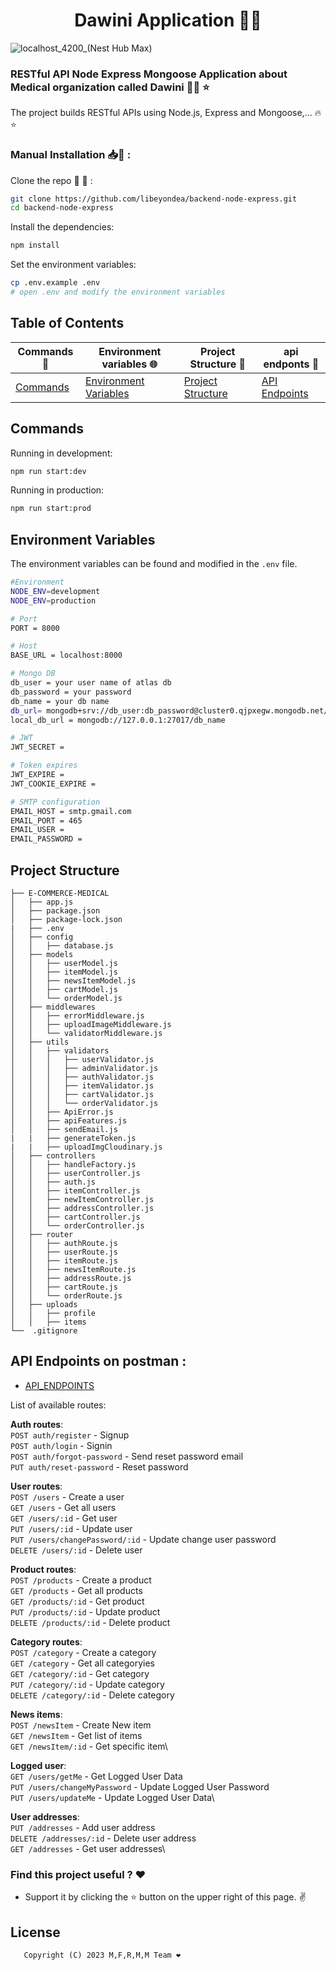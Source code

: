 <h1 align="center">
Dawini Application 💉💊
</h1>

<p align="center">

![localhost_4200_(Nest Hub Max)](https://user-images.githubusercontent.com/97320765/222997521-03f52a6c-af35-4c5f-99ca-088dc557c4a8.png)

</p>


### RESTful API Node Express Mongoose Application about Medical organization called Dawini 👩‍💻 ⭐

The project builds RESTful APIs using Node.js, Express and Mongoose,... 🔥⭐  

### Manual Installation 📥👋  :

Clone the repo 🫶 🫡 :

```bash
git clone https://github.com/libeyondea/backend-node-express.git
cd backend-node-express
```

Install the dependencies:

```bash
npm install
```

Set the environment variables:

```bash
cp .env.example .env
# open .env and modify the environment variables
```

<!--
Generate JWT RS256 key:

```bash
ssh-keygen -t rsa -P "" -b 2048 -m PEM -f storage/jwtRS256.key
ssh-keygen -e -m PEM -f storage/jwtRS256.key > storage/jwtRS256.key.pub
# encode base64
cat storage/jwtRS256.key | base64 # edit JWT_ACCESS_TOKEN_SECRET_PRIVATE in .env
cat storage/jwtRS256.key.pub | base64 # edit JWT_ACCESS_TOKEN_SECRET_PUBLIC in .env
```
-->

## Table of Contents
<div align="center">

|        Commands 📜      |          Environment variables 🌐             |     Project Structure 🧱               |  api endponts  🐉             |           
|-----------------------|------------------------------------------------|----------------------------------------|--------------------------------|
| [Commands](#commands) | [Environment Variables](#environment-variables)| [Project Structure](#project-structure)| [API Endpoints](#api-endpoints)|                         |-----------------------|------------------------------------------------|----------------------------------------|--------------------------------| 
      
</div>

## Commands

Running in development:

```bash
npm run start:dev
```

Running in production:

```bash
npm run start:prod
```

## Environment Variables

The environment variables can be found and modified in the `.env` file.

```bash
#Environment 
NODE_ENV=development
NODE_ENV=production

# Port
PORT = 8000

# Host
BASE_URL = localhost:8000

# Mongo DB
db_user = your user name of atlas db 
db_password = your password
db_name = your db name
db_url= mongodb+srv://db_user:db_password@cluster0.qjpxegw.mongodb.net/db_name?retryWrites=true&w=majority
local_db_url = mongodb://127.0.0.1:27017/db_name

# JWT
JWT_SECRET = 

# Token expires
JWT_EXPIRE =
JWT_COOKIE_EXPIRE =

# SMTP configuration
EMAIL_HOST = smtp.gmail.com
EMAIL_PORT = 465
EMAIL_USER = 
EMAIL_PASSWORD = 
```

## Project Structure

 ```
├── E-COMMERCE-MEDICAL
│   ├── app.js
│   ├── package.json
│   ├── package-lock.json
|   ├── .env
│   ├── config
│   │   ├── database.js
│   ├── models
│   │   ├── userModel.js
│   │   ├── itemModel.js
│   │   ├── newsItemModel.js
│   │   ├── cartModel.js
│   │   └── orderModel.js
│   ├── middlewares
│   │   ├── errorMiddleware.js
│   │   ├── uploadImageMiddleware.js
│   │   └── validatorMiddleware.js
│   ├── utils
│   │   ├── validators
│   │   │   ├── userValidator.js
│   │   │   ├── adminValidator.js
│   │   │   ├── authValidator.js
│   │   │   ├── itemValidator.js
│   │   │   ├── cartValidator.js
│   │   │   └── orderValidator.js
│   │   ├── ApiError.js
│   │   ├── apiFeatures.js
│   │   ├── sendEmail.js
|   |   ├── generateToken.js
|   |   ├── uploadImgCloudinary.js
│   ├── controllers
│   │   ├── handleFactory.js
│   │   ├── userController.js
│   │   ├── auth.js
│   │   ├── itemController.js
│   │   ├── newItemController.js
│   │   ├── addressController.js
│   │   ├── cartController.js
│   │   └── orderController.js
│   ├── router
│   │   ├── authRoute.js
│   │   ├── userRoute.js
│   │   ├── itemRoute.js
│   │   ├── newsItemRoute.js
│   │   ├── addressRoute.js
│   │   ├── cartRoute.js
│   │   └── orderRoute.js
│   ├── uploads
│   │   ├── profile
│   │   ├── items
└──  .gitignore
 ```
 

## API Endpoints on postman :

- [API_ENDPOINTS](https://documenter.getpostman.com/view/25408892/2s93Jrvj98#9768dbee-b335-4313-bb03-14e2c21a9468)


List of available routes:

**Auth routes**:\
`POST auth/register` - Signup\
`POST auth/login` - Signin\
`POST auth/forgot-password` - Send reset password email\
`PUT auth/reset-password` - Reset password

**User routes**:\
`POST /users` - Create a user\
`GET /users` - Get all users\
`GET /users/:id` - Get user\
`PUT /users/:id` - Update user\
`PUT /users/changePassword/:id` - Update change user password\
`DELETE /users/:id` - Delete user

**Product routes**:\
`POST /products` - Create a product\
`GET /products` - Get all products\
`GET /products/:id` - Get product\
`PUT /products/:id` - Update product\
`DELETE /products/:id` - Delete product

**Category routes**:\
`POST /category` - Create a category\
`GET /category` - Get all categoryies\
`GET /category/:id` - Get category\
`PUT /category/:id` - Update category\
`DELETE /category/:id` - Delete category

**News items**:\
`POST /newsItem` - Create New item\
`GET /newsItem` - Get list of items\
`GET /newsItem/:id` - Get specific item\

**Logged user**:\
`GET /users/getMe` - Get Logged User Data\
`PUT /users/changeMyPassword` - Update Logged User Password\
`PUT /users/updateMe` - Update Logged User Data\

**User addresses**:\
`PUT /addresses` - Add user address\
`DELETE /addresses/:id` - Delete user address\
`GET /addresses` - Get user addresses\


### Find this project useful ? :heart:
* Support it by clicking the :star: button on the upper right of this page. :v:

## License
```
   Copyright (C) 2023 M,F,R,M,M Team ❤️
```
